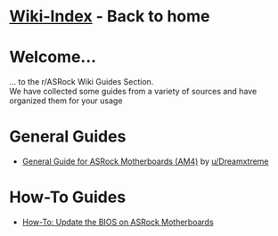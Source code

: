 # [Wiki-Index](/index.md) - Back to home

# **Welcome...**
... to the r/ASRock Wiki Guides Section.  
We have collected some guides from a variety of sources and have organized them for your usage

# **General Guides**

* [General Guide for ASRock Motherboards (AM4)](https://www.reddit.com/r/ASRock/comments/f8zf1k/my_guide_to_amd_ryzen_asrock_motherboard_problems/) by [u/Dreamxtreme](https://www.reddit.com/user/Dreamxtreme/)

# **How-To Guides**

* [How-To: Update the BIOS on ASRock Motherboards](/guides/how_to_BIOS_update.md)
